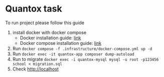 # Quantox task

To run project please follow this guide

1) install docker with docker compose 
   * Docker installation guide: [link](https://docs.docker.com/engine/install/)
   * Docker compose installation guide: [link](https://docs.docker.com/compose/install/)
2) Run `docker compose -f .infrastructure/docker-compose.yml up -d`
3) Run `docker exec -it quantox-app composer dump-autoload`
4) Run to migrate `docker exec -i quantox-mysql mysql -u root -p123456 school < migration.sql`
5) Check [http://localhost](http://localhost)